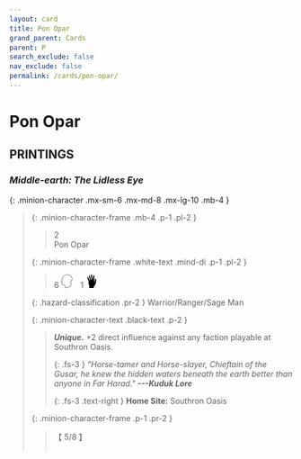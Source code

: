 ```yaml
---
layout: card
title: Pon Opar
grand_parent: Cards
parent: P
search_exclude: false
nav_exclude: false
permalink: /cards/pon-opar/
---
```


# Pon Opar


## PRINTINGS


### _Middle-earth: The Lidless Eye_

{: .minion-character .mx-sm-6 .mx-md-8 .mx-lg-10 .mb-4 }
> {: .minion-character-frame .mb-4 .p-1 .pl-2 }
> > <div class="hazard-mp">2</div>
> > <div class="card-name">Pon Opar</div>
>
> {: .minion-character-frame .white-text .mind-di .p-1 .pl-2 }
> > 6 ![](/assets/images/mind.svg)&emsp;1 ![](/assets/images/di.svg)
>
> {: .hazard-classification .pr-2 }
> Warrior/Ranger/Sage Man
>
> {: .minion-character-text .black-text .p-2 }
> > _**Unique.**_ +2 direct influence against any faction playable at Southron Oasis. 
> > 
> > {: .fs-3 } 
> > _“Horse-tamer and Horse-slayer, Chieftain of the Gusar, he knew the hidden waters beneath the earth better than anyone in Far Harad."_ ***---&#65279;Kuduk&nbsp;Lore***  
> > 
> > {: .fs-3 .text-right } 
> > **Home Site:** Southron Oasis 
>
> {: .minion-character-frame .p-1 .pr-2 }
> > <div class="card-shield">【 5/8 】</div>
> > <div class="card-corruption-white">&nbsp;</div>
